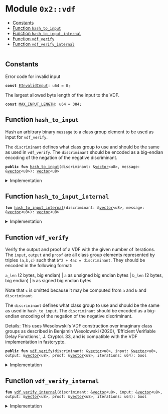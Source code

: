 
<a name="0x2_vdf"></a>

# Module `0x2::vdf`



-  [Constants](#@Constants_0)
-  [Function `hash_to_input`](#0x2_vdf_hash_to_input)
-  [Function `hash_to_input_internal`](#0x2_vdf_hash_to_input_internal)
-  [Function `vdf_verify`](#0x2_vdf_vdf_verify)
-  [Function `vdf_verify_internal`](#0x2_vdf_vdf_verify_internal)


<pre><code></code></pre>



<a name="@Constants_0"></a>

## Constants


<a name="0x2_vdf_EInvalidInput"></a>

Error code for invalid input


<pre><code><b>const</b> <a href="vdf.md#0x2_vdf_EInvalidInput">EInvalidInput</a>: u64 = 0;
</code></pre>



<a name="0x2_vdf_MAX_INPUT_LENGTH"></a>

The largest allowed byte length of the input to the VDF.


<pre><code><b>const</b> <a href="vdf.md#0x2_vdf_MAX_INPUT_LENGTH">MAX_INPUT_LENGTH</a>: u64 = 384;
</code></pre>



<a name="0x2_vdf_hash_to_input"></a>

## Function `hash_to_input`

Hash an arbitrary binary <code>message</code> to a class group element to be used as input for <code>vdf_verify</code>.

The <code>discriminant</code> defines what class group to use and should be the same as used in <code>vdf_verify</code>. The
<code>discriminant</code> should be encoded as a big-endian encoding of the negation of the negative discriminant.


<pre><code><b>public</b> <b>fun</b> <a href="vdf.md#0x2_vdf_hash_to_input">hash_to_input</a>(discriminant: &<a href="dependencies/move-stdlib/vector.md#0x1_vector">vector</a>&lt;u8&gt;, message: &<a href="dependencies/move-stdlib/vector.md#0x1_vector">vector</a>&lt;u8&gt;): <a href="dependencies/move-stdlib/vector.md#0x1_vector">vector</a>&lt;u8&gt;
</code></pre>



<details>
<summary>Implementation</summary>


<pre><code><b>public</b> <b>fun</b> <a href="vdf.md#0x2_vdf_hash_to_input">hash_to_input</a>(discriminant: &<a href="dependencies/move-stdlib/vector.md#0x1_vector">vector</a>&lt;u8&gt;, message: &<a href="dependencies/move-stdlib/vector.md#0x1_vector">vector</a>&lt;u8&gt;): <a href="dependencies/move-stdlib/vector.md#0x1_vector">vector</a>&lt;u8&gt; {
    // We allow up <b>to</b> 3072 bit discriminants
    <b>assert</b>!(std::vector::length(discriminant) &lt;= <a href="vdf.md#0x2_vdf_MAX_INPUT_LENGTH">MAX_INPUT_LENGTH</a>, <a href="vdf.md#0x2_vdf_EInvalidInput">EInvalidInput</a>);
    <a href="vdf.md#0x2_vdf_hash_to_input_internal">hash_to_input_internal</a>(discriminant, message)
}
</code></pre>



</details>

<a name="0x2_vdf_hash_to_input_internal"></a>

## Function `hash_to_input_internal`



<pre><code><b>fun</b> <a href="vdf.md#0x2_vdf_hash_to_input_internal">hash_to_input_internal</a>(discriminant: &<a href="dependencies/move-stdlib/vector.md#0x1_vector">vector</a>&lt;u8&gt;, message: &<a href="dependencies/move-stdlib/vector.md#0x1_vector">vector</a>&lt;u8&gt;): <a href="dependencies/move-stdlib/vector.md#0x1_vector">vector</a>&lt;u8&gt;
</code></pre>



<details>
<summary>Implementation</summary>


<pre><code><b>native</b>  <b>fun</b> <a href="vdf.md#0x2_vdf_hash_to_input_internal">hash_to_input_internal</a>(discriminant: &<a href="dependencies/move-stdlib/vector.md#0x1_vector">vector</a>&lt;u8&gt;, message: &<a href="dependencies/move-stdlib/vector.md#0x1_vector">vector</a>&lt;u8&gt;): <a href="dependencies/move-stdlib/vector.md#0x1_vector">vector</a>&lt;u8&gt;;
</code></pre>



</details>

<a name="0x2_vdf_vdf_verify"></a>

## Function `vdf_verify`

Verify the output and proof of a VDF with the given number of iterations. The <code>input</code>, <code>output</code> and <code>proof</code>
are all class group elements represented by triples <code>(a,b,c)</code> such that <code>b^2 + 4ac = discriminant</code>. They should
be encoded in the following format:

<code>a_len</code> (2 bytes, big endian) | <code>a</code> as unsigned big endian bytes | <code>b_len</code> (2 bytes, big endian) | <code>b</code> as signed
big endian bytes

Note that <code>c</code> is omitted because it may be computed from <code>a</code> and <code>b</code> and <code>discriminant</code>.

The <code>discriminant</code> defines what class group to use and should be the same as used in <code>hash_to_input</code>. The
<code>discriminant</code> should be encoded as a big-endian encoding of the negation of the negative discriminant.

Details: This uses Wesolowski's VDF construction over imaginary class groups as described in  Benjamin Wesolowski
(2020), 'Efficient Verifiable Delay Functions.', J. Cryptol. 33, and is compatible with the VDF implementation in
fastcrypto.


<pre><code><b>public</b> <b>fun</b> <a href="vdf.md#0x2_vdf_vdf_verify">vdf_verify</a>(discriminant: &<a href="dependencies/move-stdlib/vector.md#0x1_vector">vector</a>&lt;u8&gt;, input: &<a href="dependencies/move-stdlib/vector.md#0x1_vector">vector</a>&lt;u8&gt;, output: &<a href="dependencies/move-stdlib/vector.md#0x1_vector">vector</a>&lt;u8&gt;, proof: &<a href="dependencies/move-stdlib/vector.md#0x1_vector">vector</a>&lt;u8&gt;, iterations: u64): bool
</code></pre>



<details>
<summary>Implementation</summary>


<pre><code><b>public</b> <b>fun</b> <a href="vdf.md#0x2_vdf_vdf_verify">vdf_verify</a>(discriminant: &<a href="dependencies/move-stdlib/vector.md#0x1_vector">vector</a>&lt;u8&gt;, input: &<a href="dependencies/move-stdlib/vector.md#0x1_vector">vector</a>&lt;u8&gt;, output: &<a href="dependencies/move-stdlib/vector.md#0x1_vector">vector</a>&lt;u8&gt;, proof: &<a href="dependencies/move-stdlib/vector.md#0x1_vector">vector</a>&lt;u8&gt;, iterations: u64): bool {
    // We allow up <b>to</b> 3072 bit discriminants
    <b>assert</b>!(std::vector::length(discriminant) &lt;= <a href="vdf.md#0x2_vdf_MAX_INPUT_LENGTH">MAX_INPUT_LENGTH</a>, <a href="vdf.md#0x2_vdf_EInvalidInput">EInvalidInput</a>);
    <a href="vdf.md#0x2_vdf_vdf_verify_internal">vdf_verify_internal</a>(discriminant, input, output, proof, iterations)
}
</code></pre>



</details>

<a name="0x2_vdf_vdf_verify_internal"></a>

## Function `vdf_verify_internal`



<pre><code><b>fun</b> <a href="vdf.md#0x2_vdf_vdf_verify_internal">vdf_verify_internal</a>(discriminant: &<a href="dependencies/move-stdlib/vector.md#0x1_vector">vector</a>&lt;u8&gt;, input: &<a href="dependencies/move-stdlib/vector.md#0x1_vector">vector</a>&lt;u8&gt;, output: &<a href="dependencies/move-stdlib/vector.md#0x1_vector">vector</a>&lt;u8&gt;, proof: &<a href="dependencies/move-stdlib/vector.md#0x1_vector">vector</a>&lt;u8&gt;, iterations: u64): bool
</code></pre>



<details>
<summary>Implementation</summary>


<pre><code><b>native</b> <b>fun</b> <a href="vdf.md#0x2_vdf_vdf_verify_internal">vdf_verify_internal</a>(discriminant: &<a href="dependencies/move-stdlib/vector.md#0x1_vector">vector</a>&lt;u8&gt;, input: &<a href="dependencies/move-stdlib/vector.md#0x1_vector">vector</a>&lt;u8&gt;, output: &<a href="dependencies/move-stdlib/vector.md#0x1_vector">vector</a>&lt;u8&gt;, proof: &<a href="dependencies/move-stdlib/vector.md#0x1_vector">vector</a>&lt;u8&gt;, iterations: u64): bool;
</code></pre>



</details>
